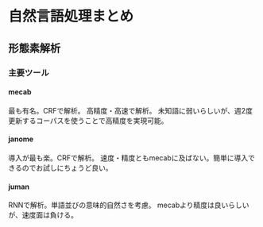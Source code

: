 # 自然言語処理まとめ
## 形態素解析
### 主要ツール
#### mecab
最も有名。CRFで解析。
高精度・高速で解析。
未知語に弱いらしいが、週2度更新するコーパスを使うことで高精度を実現可能。

#### janome
導入が最も楽。CRFで解析。
速度・精度ともmecabに及ばない。簡単に導入できるのでお試しにちょうど良い。

#### juman
RNNで解析。単語並びの意味的自然さを考慮。
mecabより精度は良いらしいが、速度面は負ける。
